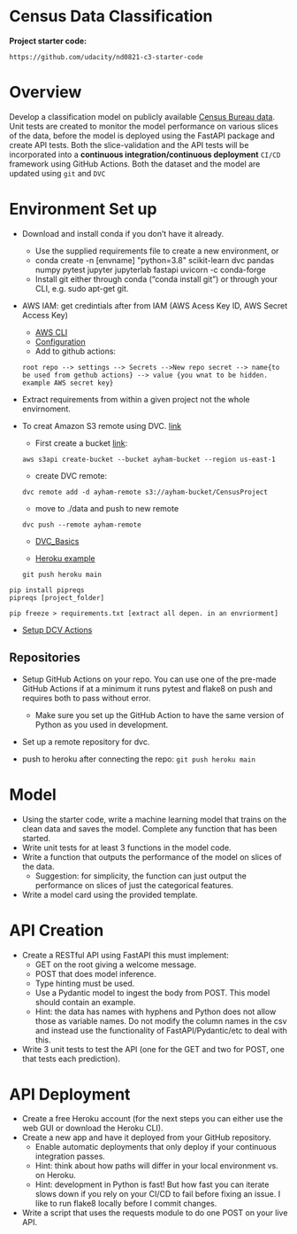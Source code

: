 # Census Data Classification

**Project starter code:**
```
https://github.com/udacity/nd0821-c3-starter-code 
```
# Overview

Develop a classification model on publicly available [Census Bureau data](https://archive.ics.uci.edu/ml/datasets/census+income).  
Unit tests are created to monitor the model performance on various slices of the data, before the model is deployed using the FastAPI package and create API tests. Both the slice-validation and the API tests will be incorporated into a **continuous integration/continuous deployment** `CI/CD` framework using GitHub Actions. Both the dataset and the model are updated using `git` and `DVC`

# Environment Set up

* Download and install conda if you don’t have it already.
    * Use the supplied requirements file to create a new environment, or
    * conda create -n [envname] "python=3.8" scikit-learn dvc pandas numpy pytest jupyter jupyterlab fastapi uvicorn -c conda-forge
    * Install git either through conda (“conda install git”) or through your CLI, e.g. sudo apt-get git.

* AWS IAM:
get credintials after from IAM (AWS Acess Key ID, AWS Secret Access Key)
    * [AWS CLI](https://docs.aws.amazon.com/cli/latest/userguide/cli-chap-install.html)
    * [Configuration](https://docs.aws.amazon.com/cli/latest/userguide/cli-configure-quickstart.html)
    * Add to github actions:

    `root repo --> settings --> Secrets -->New repo secret
    --> name{to be used from gethub actions} --> value {you wnat to be hidden. example AWS secret key}`

* Extract requirements from within a given project not the whole envirnoment.

* To creat Amazon S3 remote using DVC. [link](https://dvc.org/doc/command-reference/remote/add)

    * First create a bucket [link](https://awscli.amazonaws.com/v2/documentation/api/latest/reference/s3api/create-bucket.html):

    `aws s3api create-bucket --bucket ayham-bucket --region us-east-1`

    * create DVC remote:

    `dvc remote add -d ayham-remote s3://ayham-bucket/CensusProject` 

    * move to ./data and push to new remote

    `dvc push --remote ayham-remote`

    * [DVC_Basics](https://www.youtube.com/watch?v=kLKBcPonMYw)

    * [Heroku example](https://www.youtube.com/watch?v=QdhwYWwYfc0)

    `git push heroku main`

```
pip install pipreqs
pipreqs [project_folder]

pip freeze > requirements.txt [extract all depen. in an envriorment] 
```

* [Setup DCV Actions](https://github.com/iterative/setup-dvc)
## Repositories

* Setup GitHub Actions on your repo. You can use one of the pre-made GitHub Actions if at a minimum it runs pytest and flake8 on push and requires both to pass without error.
    * Make sure you set up the GitHub Action to have the same version of Python as you used in development.
* Set up a remote repository for dvc.

* push to heroku after connecting the repo: `git push heroku main`


# Model
* Using the starter code, write a machine learning model that trains on the clean data and saves the model. Complete any function that has been started.
* Write unit tests for at least 3 functions in the model code.
* Write a function that outputs the performance of the model on slices of the data.
    * Suggestion: for simplicity, the function can just output the performance on slices of just the categorical features.
* Write a model card using the provided template.

# API Creation
*  Create a RESTful API using FastAPI this must implement:
    * GET on the root giving a welcome message.
    * POST that does model inference.
    * Type hinting must be used.
    * Use a Pydantic model to ingest the body from POST. This model should contain an example.
   	 * Hint: the data has names with hyphens and Python does not allow those as variable names. Do not modify the column names in the csv and instead use the functionality of FastAPI/Pydantic/etc to deal with this.
* Write 3 unit tests to test the API (one for the GET and two for POST, one that tests each prediction).

# API Deployment
* Create a free Heroku account (for the next steps you can either use the web GUI or download the Heroku CLI).
* Create a new app and have it deployed from your GitHub repository.
    * Enable automatic deployments that only deploy if your continuous integration passes.
    * Hint: think about how paths will differ in your local environment vs. on Heroku.
    * Hint: development in Python is fast! But how fast you can iterate slows down if you rely on your CI/CD to fail before fixing an issue. I like to run flake8 locally before I commit changes.
* Write a script that uses the requests module to do one POST on your live API.
